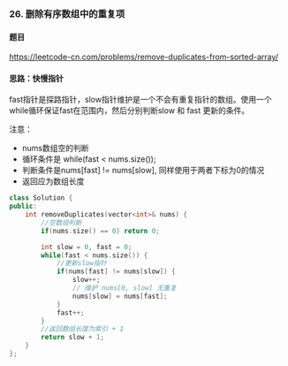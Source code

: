 ### 26. 删除有序数组中的重复项

#### 题目

https://leetcode-cn.com/problems/remove-duplicates-from-sorted-array/

#### 思路：快慢指针

fast指针是探路指针，slow指针维护是一个不会有重复指针的数组。使用一个while循环保证fast在范围内，然后分别判断slow 和 fast 更新的条件。

注意：
- nums数组空的判断
- 循环条件是 while(fast < nums.size());
- 判断条件是nums[fast] != nums[slow], 同样使用于两者下标为0的情况
- 返回应为数组长度


```cpp
class Solution {
public:
    int removeDuplicates(vector<int>& nums) {
        //空数组判断
        if(nums.size() == 0) return 0;

        int slow = 0, fast = 0;
        while(fast < nums.size()) {
            //更新slow指针
            if(nums[fast] != nums[slow]) {
                slow++;
                // 维护 nums[0, slow] 无重复
                nums[slow] = nums[fast];
            }
            fast++;
        }
        //返回数组长度为索引 + 1
        return slow + 1;
    }
};
```